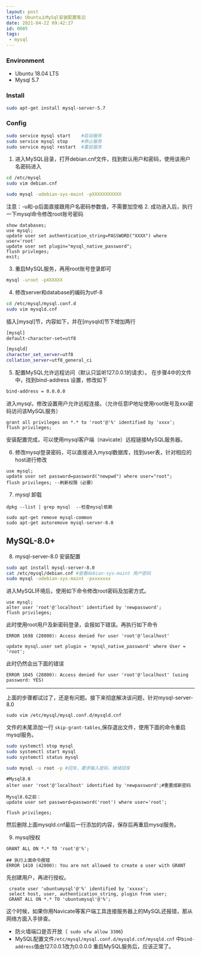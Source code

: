 ```yaml
---
layout: post
title: Ubuntu上MySql安装配置笔记
date: 2021-04-22 09:42:27
id: 0005
tags:  
 - mysql
---
```


### Environment
* Ubuntu 18.04 LTS
* Mysql 5.7

### Install
``` bash
sudo apt-get install mysql-server-5.7
```

<!--more-->
### Config
```  bash
sudo service mysql start 	#启动服务
sudo service mysql stop		#停止服务
sudo service mysql restart	#重启服务
```

1. 进入MySQL目录，打开debian.cnf文件，找到默认用户和密码，使用该用户名密码进入
``` bash
cd /etc/mysql
sudo vim debian.cnf
```
``` bash
sudo mysql -udebian-sys-maint -pXXXXXXXXXXX		
```
注意：-u和-p后面直接跟用户名密码参数值，不需要加空格
2. 成功进入后，执行一下mysql命令修改root账号密码

 ``` mysql
 show databases;
 use mysql;
 update user set authentication_string=PASSWORD("XXXX") where user='root'
 update user set plugin="mysql_native_password";
 flush privleges;
 exit;
 ```
3. 重启MySQL服务，再用root账号登录即可
``` bash
mysql -uroot -pXXXXXX 
```
4. 修改server和database的编码为utf-8
``` bash
cd /etc/mysql/mysql.conf.d
sudo vim mysqld.cnf
```
插入[mysql]节，内容如下，并在[mysqld]节下增加两行

 ``` bash
 [mysql]
 default-character-set=utf8
 ```
 ``` bash
 [mysqld]
 character_set_server=utf8
 collation_server=utf8_general_ci
 ```

5. 配置MySQL允许远程访问（默认只监听127.0.0.1的请求）。
在步骤4中的文件中，找到bind-address 设置，修改如下
``` bash
bind-address = 0.0.0.0
```
进入mysql，修改设置用户允许远程连接。（允许任意IP地址使用root账号及xxx密码访问该MySQL服务）
``` mysql
grant all privileges on *.* to 'root'@'%' identified by 'xxxx';
flush privileges;
```

 安装配置完成，可以使用mysql客户端（navicate）远程链接MySQL服务器。

6. 修改mysql登录密码，可以直接进入mysql数据库，找到user表，针对相应的host进行修改
``` mysql
use mysql;
update user set password=password("newpwd") where user="root";
flush privileges; --刷新权限（必要）
```


7. mysql 卸载
```
dpkg --list | grep mysql  --检查mysql依赖

sudo apt-get remove mysql-common
sudo apt-get autoremove mysql-server-8.0
```

## MySQL-8.0+ 
8. mysql-server-8.0 安装配置

``` bash
sudo apt install mysql-server-8.0
cat /etc/mysql/debian.cnf #查看debian-sys-maint 用户密码
sudo mysql -udebian-sys-maint -pxxxxxxx
```
进入MySQL环境后，使用如下命令修改root密码及加密方式。
```mysql
use mysql;
alter user 'root'@'localhost' identified by 'newpassword';  
flush privileges;
```
此时使用root用户及新密码登录，会报如下错误。再执行如下命令
```
ERROR 1698 (28000): Access denied for user 'root'@'localhost'
```
```
update mysql.user set plugin = 'mysql_native_password' where User = 'root';
```
此时仍然会出下面的错误
```
ERROR 1045 (28000): Access denied for user 'root'@'localhost' (using password: YES)
```

---
上面的步骤都试过了，还是有问题。接下来彻底解决该问题，针对mysql-server-8.0
```
sudo vim /etc/mysql/mysql.conf.d/mysqld.cnf
```
文件的末尾添加一行 ```skip-grant-tables```,保存退出文件，使用下面的命令重启mysql服务。
``` bash
sudo systemctl stop mysql
sudo systemctl start mysql
sudo systemctl status mysql

sudo mysql -u root -p #回车，要求输入密码，继续回车
```

``` mysql
#Mysql8.0
alter user 'root'@'localhost' identified by 'newpassword';#重置成新密码

Mysql8.0之前：
update user set password=password('root') where user='root';

flush privileges;
```

然后删除上面mysqld.cnf最后一行添加的内容，保存后再重启mysql服务。


9. mysql授权
```
GRANT ALL ON *.* TO 'root'@'%';

## 执行上面命令报错
ERROR 1410 (42000): You are not allowed to create a user with GRANT
```
先创建用户，再进行授权。

``` mysql
 create user 'ubuntumysql'@'%' identified by 'xxxxx';
 select host, user, authentication_string, plugin from user;
 GRANT ALL ON *.* TO 'ubuntumysql'@'%';
```
这个时候，如果你用Navicate等客户端工具连接服务器上的MySQL还报错，那从网络方面入手排查。
* 防火墙端口是否开放（``` sudo ufw allow 3306```)
* MySQL配置文件```/etc/mysql/mysql.conf.d/mysqld.cnf/mysqld.cnf``` 中```bind-address```值由127.0.0.1改为0.0.0.0 重启MySQL服务后，应该正常了。
